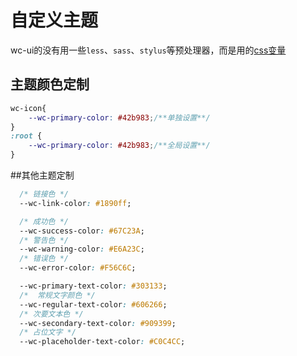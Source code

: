 # 自定义主题
wc-ui的没有用一些`less`、`sass`、`stylus`等预处理器，而是用的[css变量](https://developer.mozilla.org/zh-CN/docs/Web/CSS/Using_CSS_custom_properties)
## 主题颜色定制

```css
wc-icon{
    --wc-primary-color: #42b983;/**单独设置**/
}
:root {
    --wc-primary-color: #42b983;/**全局设置**/
}
```



##其他主题定制

```css
  /* 链接色 */
  --wc-link-color: #1890ff;

  /* 成功色 */
  --wc-success-color: #67C23A;
  /* 警告色 */
  --wc-warning-color: #E6A23C;
  /* 错误色 */
  --wc-error-color: #F56C6C;

  --wc-primary-text-color: #303133;
  /*  常规文字颜色 */
  --wc-regular-text-color: #606266;
  /* 次要文本色 */
  --wc-secondary-text-color: #909399;
  /* 占位文字 */
  --wc-placeholder-text-color: #C0C4CC;


```

